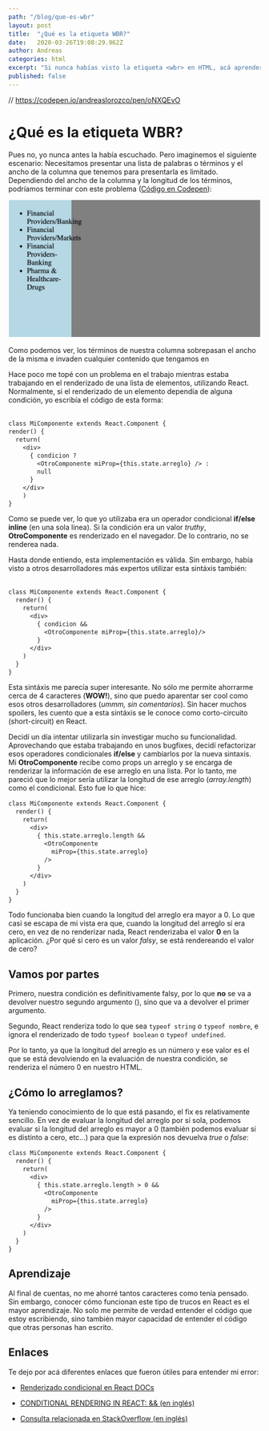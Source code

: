 ```yaml
---
path: "/blog/que-es-wbr"
layout: post
title:  "¿Qué es la etiqueta WBR?"
date:   2020-03-26T19:08:29.962Z
author: Andreas
categories: html
excerpt: "Si nunca habías visto la etiqueta <wbr> en HTML, acá aprenderás sobre ella..."
published: false
---
```


// https://codepen.io/andreaslorozco/pen/oNXQEvO

# ¿Qué es la etiqueta WBR?

Pues no, yo nunca antes la había escuchado. Pero imaginemos el siguiente escenario: Necesitamos presentar una lista de palabras o términos y el ancho de la columna que tenemos para presentarla es limitado. Dependiendo del ancho de la columna y la longitud de los términos, podríamos terminar con este problema ([Código en Codepen](https://codepen.io/andreaslorozco/pen/oNXQEvO)):

![The-Problem](./the-problem.png)


Como podemos ver, los términos de nuestra columna sobrepasan el ancho de la misma e invaden cualquier contenido que tengamos en 

Hace poco me topé con un problema en el trabajo mientras estaba trabajando en el renderizado de una lista de elementos, utilizando React. Normalmente, si el renderizado de un elemento dependía de alguna condición, yo escribía el código de esta forma:

```javascript{numberLines: true}

class MiComponente extends React.Component {
render() {
  return(
    <div>
      { condicion ?
        <OtroComponente miProp={this.state.arreglo} /> :
        null
      }
    </div>
	)
}

``` 

Como se puede ver, lo que yo utilizaba era un operador condicional **if/else inline** (en una sola linea). Si la condición era un valor *truthy*, **OtroComponente** es renderizado en el navegador. De lo contrario, no se renderea nada.

Hasta donde entiendo, esta implementación es válida. Sin embargo, había visto a otros desarrolladores más expertos utilizar esta sintáxis también:

```javascript{numberLines: true}

class MiComponente extends React.Component {
  render() {
    return(
      <div>
        { condicion &&
          <OtroComponente miProp={this.state.arreglo}/>
        }
      </div>
    )
  }
}
```

Esta sintáxis me parecía super interesante. No sólo me permite ahorrarme cerca de 4 caracteres (**WOW!**), sino que puedo aparentar ser cool como esos otros desarrolladores (*ummm, sin comentarios*). Sin hacer muchos spoilers, les cuento que a esta sintáxis se le conoce como corto-circuito (short-circuit) en React.

Decidí un día intentar utilizarla sin investigar mucho su funcionalidad. Aprovechando que estaba trabajando en unos bugfixes, decidí refactorizar esos operadores condicionales **if/else** y cambiarlos por la nueva sintaxis. Mi **OtroComponente** recibe como props un arreglo y se encarga de renderizar la información de ese arreglo en una lista. Por lo tanto, me pareció que lo mejor sería utilizar la longitud de ese arreglo (*array.length*) como el condicional. Esto fue lo que hice:

```javascript{numberLines: true}
class MiComponente extends React.Component {
  render() {
    return(
      <div>
        { this.state.arreglo.length &&
          <OtroComponente
            miProp={this.state.arreglo}
          />
        }
      </div>
    )
  }
}
```

Todo funcionaba bien cuando la longitud del arreglo era mayor a 0. Lo que casi se escapa de mi vista era que, cuando la longitud del arreglo sí era cero, en vez de no renderizar nada, React renderizaba el valor **0** en la aplicación. ¿Por qué si cero es un valor *falsy*, se está rendereando el valor de cero?

## Vamos por partes

Primero, nuestra condición es definitivamente falsy, por lo que **no** se va a devolver nuestro segundo argumento (<OtroComponente />), sino que va a devolver el primer argumento.

Segundo, React renderiza todo lo que sea `typeof string` o `typeof nombre`, e ignora el renderizado de todo `typeof boolean` o `typeof undefined`.

Por lo tanto, ya que la longitud del arreglo es un número y ese valor es el que se está devolviendo en la evaluación de nuestra condición, se renderiza el número 0 en nuestro HTML.

## ¿Cómo lo arreglamos?

Ya teniendo conocimiento de lo que está pasando, el fix es relativamente sencillo. En vez de evaluar la longitud del arreglo por sí sola, podemos evaluar si la longitud del arreglo es mayor a 0 (también podemos evaluar si es distinto a cero, etc...) para que la expresión nos devuelva *true* o *false*:

```javascript{numberLines: true}
class MiComponente extends React.Component {
  render() {
    return(
      <div>
        { this.state.arreglo.length > 0 &&
          <OtroComponente
            miProp={this.state.arreglo}
          />
        }
      </div>
    )
  }
}
```

## Aprendizaje

Al final de cuentas, no me ahorré tantos caracteres como tenía pensado. Sin embargo, conocer cómo funcionan este tipo de trucos en React es el mayor aprendizaje. No solo me permite de verdad entender el código que estoy escribiendo, sino también mayor capacidad de entender el código que otras personas han escrito.

##  Enlaces

Te dejo por acá diferentes enlaces que fueron útiles para entender mi error:

*  [Renderizado condicional en React DOCs](https://es.reactjs.org/docs/conditional-rendering.html)

*  [CONDITIONAL RENDERING IN REACT: && (en inglés)](https://www.robinwieruch.de/conditional-rendering-react#conditional-rendering-in-react-)

*  [Consulta relacionada en StackOverflow (en inglés)](https://stackoverflow.com/questions/53048037/react-showing-0-instead-of-nothing-with-short-circuit-conditional-component)
